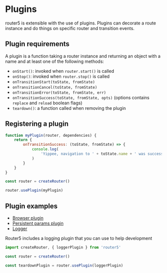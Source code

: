 # Plugins

router5 is extensible with the use of plugins. Plugins can decorate a route instance and do things on specific router and transition events.

## Plugin requirements

A plugin is a function taking a router instance and returning an object with a name and at least one of the following methods:

-   `onStart()`: invoked when `router.start()` is called
-   `onStop()`: invoked when `router.stop()` is called
-   `onTransitionStart(toState, fromState)`
-   `onTransitionCancel(toState, fromState)`
-   `onTransitionError(toState, fromState, err)`
-   `onTransitionSuccess(toState, fromState, opts)` \(options contains `replace` and `reload` boolean flags\)
-   `teardown()`: a function called when removing the plugin

## Registering a plugin

```javascript
function myPlugin(router, dependencies) {
    return {
        onTransitionSuccess: (toState, fromState) => {
            console.log(
                'Yippee, navigation to ' + toState.name + ' was successful!'
            )
        }
    }
}

const router = createRouter()

router.usePlugin(myPlugin)
```

## Plugin examples

-   [Browser plugin](https://github.com/router5/router5/blob/master/packages/router5-plugin-browser/modules/index.ts)
-   [Persistent params plugin](https://github.com/router5/router5/blob/master/packages/router5-plugin-persistent-params/modules/index.ts)
-   [Logger](https://github.com/router5/router5/blob/master/packages/router5-plugin-logger/modules/index.ts)

Router5 includes a logging plugin that you can use to help development

```javascript
import createRouter, { loggerPlugin } from 'router5'

const router = createRouter()

const teardownPlugin = router.usePlugin(loggerPlugin)
```
